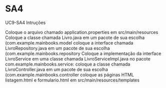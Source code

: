 # SA4
UC9-SA4
Intruções

Coloque o arquivo chamado application.properties em src/main/resources 
Coloque a classe chamada Livro.java em um pacote de sua escolha (com.example.mainbooks.model
coloque a interface chamada LivroRepository.java em um pacote de sua escolha (com.example.mainbooks.repository
Coloque a  implementação da interface LivroService em uma classe chamada LivroServiceImpl.java no pacote com.example.mainbooks.service:
coloque a classe chamada LivroController.java em um pacote de sua escolha (com.example.mainbooks.controller
coloque as páginas HTML listagem.html e formulario.html em src/main/resources/templates
